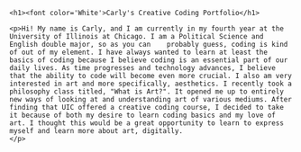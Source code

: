 <!DOCTYPE html>
<html lang="en">
  <head>
  </head>
  
  <body>
    <style>
    @import url('https://fonts.googleapis.com/css2?family=Montserrat:wght@100&display=swap');
    </style>

    <h1><font color='White'>Carly's Creative Coding Portfolio</h1>
  
    <p>Hi! My name is Carly, and I am currently in my fourth year at the University of Illinois at Chicago. I am a Political Science and English double major, so as you can    probably guess, coding is kind of out of my element. I have always wanted to learn at least the basics of coding because I believe coding is an essential part of our daily lives. As time progresses and technology advances, I believe that the ability to code will become even more crucial. I also am very interested in art and more specifically, aesthetics. I recently took a philosophy class titled, "What is Art?". It opened me up to entirely new ways of looking at and understanding art of various mediums. After finding that UIC offered a creative coding course, I decided to take it because of both my desire to learn coding basics and my love of art. I thought this would be a great opportunity to learn to express myself and learn more about art, digitally.
    </p>
  </body>
</html>